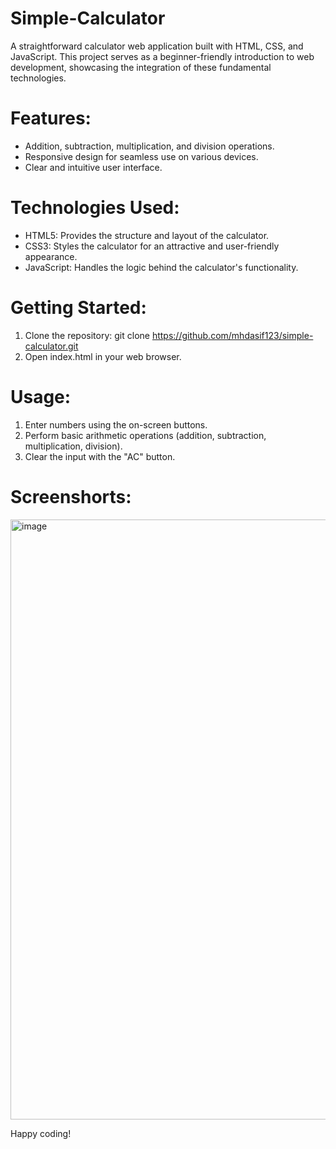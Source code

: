 # Simple-Calculator
A straightforward calculator web application built with HTML, CSS, and JavaScript. This project serves as a beginner-friendly introduction to web development, showcasing the integration of these fundamental technologies.

# Features:
- Addition, subtraction, multiplication, and division operations.
- Responsive design for seamless use on various devices.
- Clear and intuitive user interface.

# Technologies Used:
- HTML5: Provides the structure and layout of the calculator.
- CSS3: Styles the calculator for an attractive and user-friendly appearance.
- JavaScript: Handles the logic behind the calculator's functionality.

# Getting Started:
1. Clone the repository: git clone https://github.com/mhdasif123/simple-calculator.git
2. Open index.html in your web browser.

# Usage:
1. Enter numbers using the on-screen buttons.
2. Perform basic arithmetic operations (addition, subtraction, multiplication, division).
3. Clear the input with the "AC" button.

# Screenshorts:
<img width="960" alt="image" src="https://github.com/mhdasif123/Simple-Calculator/assets/97513284/d2c2d3cb-ee6d-429d-bab9-eab682cfb18f">


Happy coding!


